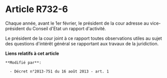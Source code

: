 # Article R732-6

Chaque année, avant le 1er février, le président de la cour adresse au vice-président du Conseil d'Etat un rapport
d'activité. 

Le président de la cour joint à ce rapport toutes observations utiles au sujet des questions d'intérêt général se rapportant
aux travaux de la juridiction.

**Liens relatifs à cet article**

	**Modifié par**:

	  - Décret n°2013-751 du 16 août 2013 - art. 1
